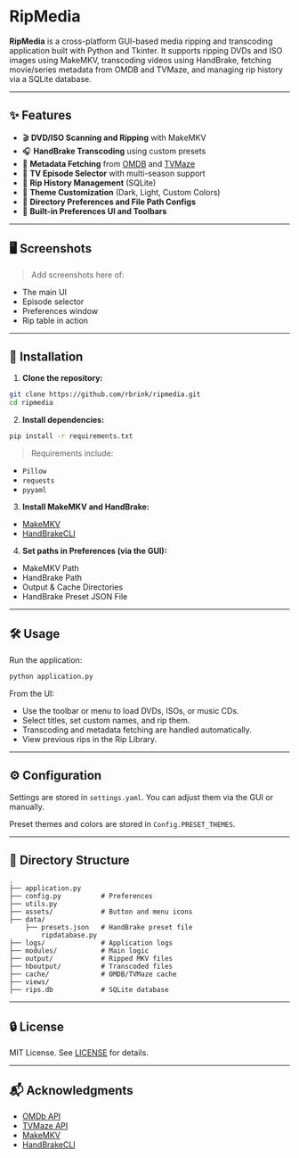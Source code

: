 # RipMedia

**RipMedia** is a cross-platform GUI-based media ripping and transcoding application built with Python and Tkinter. It supports ripping DVDs and ISO images using MakeMKV, transcoding videos using HandBrake, fetching movie/series metadata from OMDB and TVMaze, and managing rip history via a SQLite database.

---

## ✨ Features

- 🎬 **DVD/ISO Scanning and Ripping** with MakeMKV
- 🎧 **HandBrake Transcoding** using custom presets
- 📀 **Metadata Fetching** from [OMDB](http://www.omdbapi.com/) and [TVMaze](https://www.tvmaze.com/api)
- 🔎 **TV Episode Selector** with multi-season support
- 💾 **Rip History Management** (SQLite)
- 🎨 **Theme Customization** (Dark, Light, Custom Colors)
- 📂 **Directory Preferences and File Path Configs**
- 🔧 **Built-in Preferences UI and Toolbars**

---

## 🖥 Screenshots

> Add screenshots here of:

- The main UI
- Episode selector
- Preferences window
- Rip table in action

---

## 🚀 Installation

1. **Clone the repository:**

```bash
git clone https://github.com/rbrink/ripmedia.git
cd ripmedia
```

2. **Install dependencies:**

```bash
pip install -r requirements.txt
```

> Requirements include:

- `Pillow`
- `requests`
- `pyyaml`

3. **Install MakeMKV and HandBrake:**

- [MakeMKV](https://www.makemkv.com/download/)
- [HandBrakeCLI](https://handbrake.fr/downloads.php)

4. **Set paths in Preferences (via the GUI):**

- MakeMKV Path
- HandBrake Path
- Output & Cache Directories
- HandBrake Preset JSON File

---

## 🛠 Usage

Run the application:

```bash
python application.py
```

From the UI:

- Use the toolbar or menu to load DVDs, ISOs, or music CDs.
- Select titles, set custom names, and rip them.
- Transcoding and metadata fetching are handled automatically.
- View previous rips in the Rip Library.

---

## ⚙ Configuration

Settings are stored in `settings.yaml`. You can adjust them via the GUI or manually.

Preset themes and colors are stored in `Config.PRESET_THEMES`.

---

## 📁 Directory Structure

```
.
├── application.py
├── config.py          # Preferences
├── utils.py
├── assets/            # Button and menu icons
├── data/
    ├── presets.json   # HandBrake preset file
        ripdatabase.py
├── logs/              # Application logs
├── modules/           # Main logic
├── output/            # Ripped MKV files
├── hboutput/          # Transcoded files
├── cache/             # OMDB/TVMaze cache
├── views/
├── rips.db            # SQLite database
```

---

## 🔒 License

MIT License. See [LICENSE](LICENSE) for details.

---

## 📬 Acknowledgments

- [OMDb API](http://www.omdbapi.com/)
- [TVMaze API](https://www.tvmaze.com/api)
- [MakeMKV](https://www.makemkv.com/)
- [HandBrakeCLI](https://handbrake.fr/)
